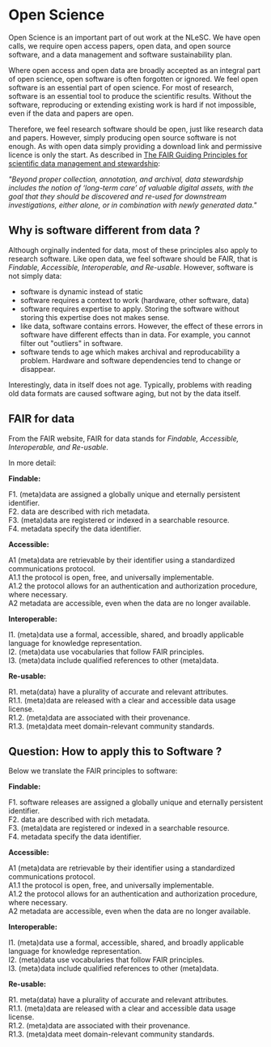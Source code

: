 # Open Science 

Open Science is an important part of out work at the NLeSC. We have open calls, we require open access papers, open data, and open source software, and a data management and software sustainability plan.

Where open access and open data are broadly accepted as an integral part of open science, open software is often forgotten or ignored. We feel open software is an essential part of open science. For most of research, software is an essential tool to produce the scientific results. Without the software, reproducing or extending existing work is hard if not impossible, even if the data and papers are open. 

Therefore, we feel research software should be open, just like research data and papers. However, simply producing open source software is not enough. As with open data simply providing a download link and permissive licence is only the start. As described in [The FAIR Guiding Principles for scientific data management and stewardship](https://www.nature.com/articles/sdata201618): 

_"Beyond proper collection, annotation, and archival, data stewardship includes the notion of ‘long-term care’ of valuable digital assets, with the goal that they should be discovered and re-used for downstream investigations, either alone, or in combination with newly generated data."_ 

## Why is software different from data ?

Although orginally indented for data, most of these principles also apply to research software. Like open data, we feel software should be FAIR, that is _Findable, Accessible, Interoperable, and Re-usable_. However, software is not simply data: 

- software is dynamic instead of static
- software requires a context to work (hardware, other software, data)
- software requires expertise to apply. Storing the software without storing this expertise does not makes sense. 
- like data, software contains errors. However, the effect of these errors in software have different effects than in data. For example, you cannot filter out "outliers" in software.
- software tends to age which makes archival and reproducability a problem. Hardware and software dependencies tend to change or disappear. 

Interestingly, data in itself does not age. Typically, problems with reading old data formats are caused software aging, but not by the data itself. 

## FAIR for data

From the FAIR website, FAIR for data stands for _Findable, Accessible, Interoperable, and Re-usable_.

In more detail:

__Findable:__ 

F1. (meta)data are assigned a globally unique and eternally persistent identifier.  
F2. data are described with rich metadata.  
F3. (meta)data are registered or indexed in a searchable resource.  
F4. metadata specify the data identifier.  
 
__Accessible:__

A1  (meta)data are retrievable by their identifier using a standardized communications protocol.  
A1.1 the protocol is open, free, and universally implementable.  
A1.2 the protocol allows for an authentication and authorization procedure, where necessary.  
A2 metadata are accessible, even when the data are no longer available.  

__Interoperable:__

I1. (meta)data use a formal, accessible, shared, and broadly applicable language for knowledge representation.  
I2. (meta)data use vocabularies that follow FAIR principles.  
I3. (meta)data include qualified references to other (meta)data.  

__Re-usable:__

R1. meta(data) have a plurality of accurate and relevant attributes.  
R1.1. (meta)data are released with a clear and accessible data usage license.  
R1.2. (meta)data are associated with their provenance.  
R1.3. (meta)data meet domain-relevant community standards.  

## Question: How to apply this to Software ? 

Below we translate the FAIR principles to software:

__Findable:__ 

F1. software releases are assigned a globally unique and eternally persistent identifier.  
F2. data are described with rich metadata.  
F3. (meta)data are registered or indexed in a searchable resource.  
F4. metadata specify the data identifier.  
 
__Accessible:__

A1  (meta)data are retrievable by their identifier using a standardized communications protocol.  
A1.1 the protocol is open, free, and universally implementable.  
A1.2 the protocol allows for an authentication and authorization procedure, where necessary.  
A2 metadata are accessible, even when the data are no longer available.  

__Interoperable:__

I1. (meta)data use a formal, accessible, shared, and broadly applicable language for knowledge representation.  
I2. (meta)data use vocabularies that follow FAIR principles.  
I3. (meta)data include qualified references to other (meta)data.  

__Re-usable:__

R1. meta(data) have a plurality of accurate and relevant attributes.  
R1.1. (meta)data are released with a clear and accessible data usage license.  
R1.2. (meta)data are associated with their provenance.  
R1.3. (meta)data meet domain-relevant community standards.  
